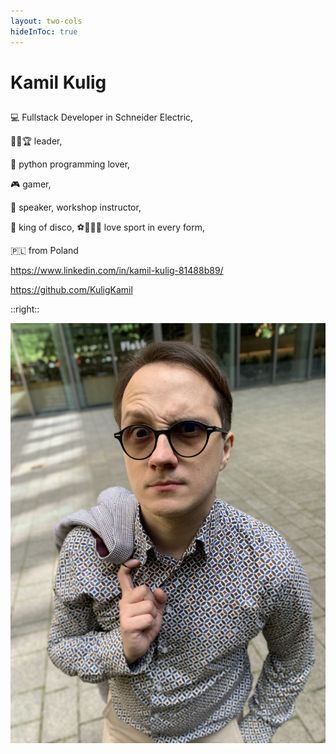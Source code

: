 ```yaml
---
layout: two-cols
hideInToc: true
---
```


# Kamil Kulig

##

<v-clicks>

💻 Fullstack Developer in Schneider Electric,

🌟✨🏆 leader,

🐍 python programming lover,

🎮 gamer,

🙊 speaker, workshop instructor,

🕺 king of disco,
⚽️🏀🏈🥊 love sport in every form,

🇵🇱 from Poland



https://www.linkedin.com/in/kamil-kulig-81488b89/


https://github.com/KuligKamil

</v-clicks>

::right::

![Kamil Kulig](./assets/me.png)

